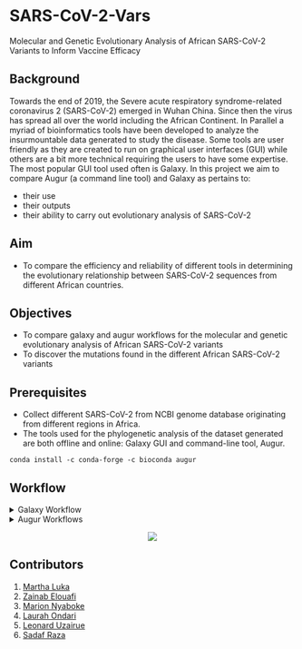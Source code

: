 # SARS-CoV-2-Vars
Molecular and Genetic Evolutionary Analysis of African SARS-CoV-2 Variants to Inform Vaccine Efficacy

## Background
Towards the end of 2019, the Severe acute respiratory syndrome-related coronavirus 2 (SARS-CoV-2) emerged in Wuhan China. Since then the virus has spread all over the world including the African Continent. In Parallel a myriad of bioinformatics tools have been developed to analyze the insurmountable data generated to study the disease. Some tools are user friendly as they are created to run on graphical user interfaces (GUI) while others are a bit more technical requiring the users to have some expertise. The most popular GUI tool used often is Galaxy. In this project we aim to compare Augur (a command line tool) and Galaxy as pertains to:
- their use
- their outputs
- their ability to carry out evolutionary analysis of SARS-CoV-2 

## Aim
- To compare the efficiency and reliability of different tools in determining the evolutionary relationship between SARS-CoV-2 sequences from different African countries. 

## Objectives
- To compare galaxy and augur workflows for the molecular and genetic evolutionary analysis of African SARS-CoV-2 variants
- To discover the mutations found in the different African SARS-CoV-2 variants

## Prerequisites
- Collect different SARS-CoV-2 from NCBI genome database originating from different regions in Africa.
- The tools used for the phylogenetic analysis of the dataset generated are both offline and online: Galaxy GUI and command-line tool, Augur. 
 
 ```conda install -c conda-forge -c bioconda augur```

## Workflow
<details>
 <summary>Galaxy Workflow</summary>
</details>
<details>
 <summary>Augur Workflows</summary>
</details>
<p align="center"><img src = "https://github.com/SadafRaza/SARS-CoV-2-Vars/blob/main/workflow.jfif"></p>



## Contributors
1. [Martha Luka](https://github.com/marthaluka)
2. [Zainab Elouafi](https://github.com/zainabel11)
3. [Marion Nyaboke](https://github.com/marionnyaboke)
4. [Laurah Ondari](https://github.com/Nyasita)
5. [Leonard Uzairue](https://github.com/Uzairue1)
6. [Sadaf Raza](https://github.com/SadafRaza)

